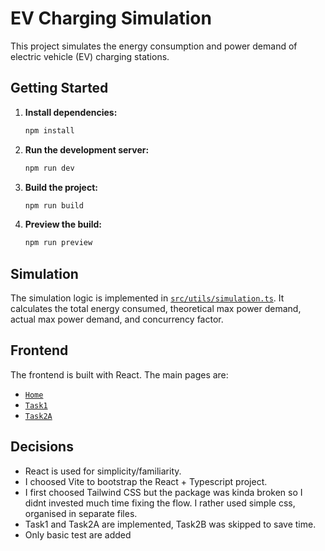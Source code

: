 # EV Charging Simulation

This project simulates the energy consumption and power demand of electric vehicle (EV) charging stations.

## Getting Started

1. **Install dependencies:**

   ```sh
   npm install
   ```

2. **Run the development server:**

   ```sh
   npm run dev
   ```

3. **Build the project:**

   ```sh
   npm run build
   ```

4. **Preview the build:**
   ```sh
   npm run preview
   ```

## Simulation

The simulation logic is implemented in [`src/utils/simulation.ts`](src/utils/simulation.ts). It calculates the total energy consumed, theoretical max power demand, actual max power demand, and concurrency factor.

## Frontend

The frontend is built with React. The main pages are:

- [`Home`](src/pages/Home.tsx)
- [`Task1`](src/pages/Task1.tsx)
- [`Task2A`](src/pages/Task2A.tsx)

## Decisions

- React is used for simplicity/familiarity.
- I choosed Vite to bootstrap the React + Typescript project.
- I first choosed Tailwind CSS but the package was kinda broken so I didnt invested much time fixing the flow. I rather used simple css, organised in separate files.
- Task1 and Task2A are implemented, Task2B was skipped to save time.
- Only basic test are added
